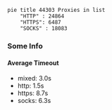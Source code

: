 
```mermaid
pie title 44303 Proxies in list
    "HTTP" : 24864
    "HTTPS": 6487
    "SOCKS" : 18083
```

### Some Info
#### Average Timeout

- mixed: 3.0s
- http: 1.5s
- https: 8.7s
- socks: 6.3s